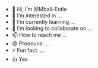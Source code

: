 - 👋 Hi, I’m @Mbali-Entle
- 👀 I’m interested in ...
- 🌱 I’m currently learning ...
- 💞️ I’m looking to collaborate on ...
- 📫 How to reach me ...
- 😄 Pronouns: ...
- ⚡ Fun fact: ...
- 👍 Yes
<!---
Mbali-Entle/Mbali-Entle is a ✨ special ✨ repository because its `README.md` (this file) appears on your GitHub profile.
You can click the Preview link to take a look at your changes.
--->
